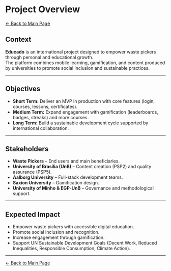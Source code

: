 # Project Overview

[← Back to Main Page](../index.md)

## Context

**Educado** is an international project designed to empower waste pickers through personal and educational growth.  
The platform combines mobile learning, gamification, and content produced by universities to promote social inclusion and sustainable practices.  

---

## Objectives  
- **Short Term:** Deliver an MVP in production with core features (login, courses, lessons, certificates).  
- **Medium Term:** Expand engagement with gamification (leaderboards, badges, streaks) and more courses.  
- **Long Term:** Build a sustainable development cycle supported by international collaboration.  

---

## Stakeholders  
- **Waste Pickers** – End users and main beneficiaries.  
- **University of Brasília (UnB)** – Content creation (PSP2) and quality assurance (PSP5).  
- **Aalborg University** – Full-stack development teams.  
- **Saxion University** – Gamification design.  
- **University of Minho & EGP-UnB** – Governance and methodological support.  

---

## Expected Impact  
- Empower waste pickers with accessible digital education.  
- Promote social inclusion and recognition.  
- Increase engagement through gamification.  
- Support UN Sustainable Development Goals (Decent Work, Reduced Inequalities, Responsible Consumption, Climate Action).  

---

[← Back to Main Page](../index.md)
